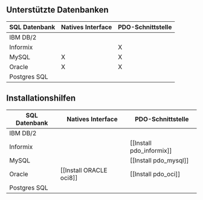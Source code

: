
## Unterstützte Datenbanken

| SQL Datenbank  | Natives Interface | PDO-Schnittstelle |
| ------------- | ------------------ | ----------------- |
| IBM DB/2      |                    |                   |
| Informix      |                    |         X         |
| MySQL         |          X         |         X         |
| Oracle        |          X         |         X         |
| Postgres SQL  |                    |                   |

## Installationshilfen

| SQL Datenbank  | Natives Interface        | PDO-Schnittstelle        |
| -------------- | ------------------------ | -------------------------|
| IBM DB/2       |                          |                          |
| Informix       |                          | [[Install pdo_informix]] |
| MySQL          |                          | [[Install pdo_mysql]]    |
| Oracle         | [[Install ORACLE oci8]]  | [[Install pdo_oci]]      |
| Postgres SQL   |                          |                          |

